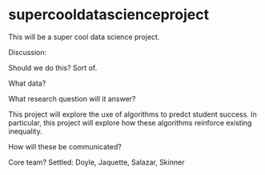 # supercooldatascienceproject

This will be a super cool data science project.

Discussion:

Should we do this? 
Sort of. 


What data?

What research question will it answer?

This project will explore the uxe of algorithms to predct student success. In particular, this project will explore how these algorithms reinforce existing inequality. 


How will these be communicated?

Core team? 
Settled: Doyle, Jaquette, Salazar, Skinner





